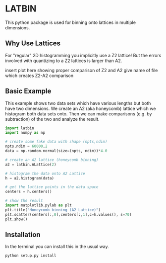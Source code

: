 # LATBIN #

This python package is used for binning onto lattices in multiple dimensions. 


## Why Use Lattices 


For "regular" 2D histogramming you implicitly use a Z2 lattice! But the errors involved with quantizing to a Z2 lattices is larger than A2.

insert plot here showing proper comparison of Z2 and A2
give name of file which creates Z2-A2 comparison


## Basic Example


This example shows two data sets which have various lengths but both have two dimensions. We create an A2 (aka honeycomb) lattice which we histogram both data sets onto. Then we can make comparisons (e.g. by subtraction) of the two and analyze the result. 

```python
import latbin
import numpy as np

# create some fake data with shape (npts,ndim)
npts,ndim = 60000,2
data = np.random.normal(size=(npts, ndim))*4.0

# create an A2 lattice (honeycomb binning)
a2 = latbin.ALattice(2)

# histogram the data onto A2 Lattice
h = a2.histogram(data)

# get the lattice points in the data space
centers = h.centers()

# show the result
import matplotlib.pylab as plt
plt.title("Honeycomb binning (A2 Lattice)")
plt.scatter(centers[:,0],centers[:,1],c=h.values(), s=70)
plt.show()
```


## Installation


In the terminal you can install this in the usual way.

```bash
python setup.py install
```
